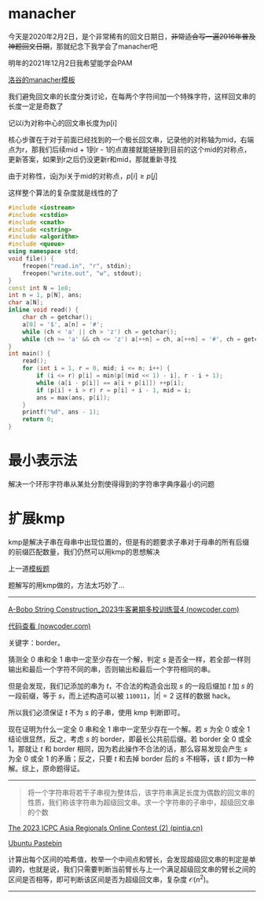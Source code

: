 # manacher

今天是2020年2月2日，是个非常稀有的回文日期日，~~非常适合写一遍2016年普及神题回文日期~~，那就纪念下我学会了manacher吧

明年的2021年12月2日我希望能学会PAM

[洛谷的manacher模板](https://www.luogu.com.cn/problem/P3805)

我们避免回文串的长度分类讨论，在每两个字符间加一个特殊字符，这样回文串的长度一定是奇数了

记以i为对称中心的回文串长度为p[i]

核心步骤在于对于前面已经找到的一个极长回文串，记录他的对称轴为mid，右端点为r，那我们后续mid + 1到r - 1的点直接就能链接到目前的这个mid的对称点，更新答案，如果到r之后仍没更新r和mid，那就重新寻找

由于对称性，设j为i关于mid的对称点，$p[i] \geq p[j]$

这样整个算法的复杂度就是线性的了

```cpp
#include <iostream>
#include <cstdio>
#include <cmath>
#include <cstring>
#include <algorithm>
#include <queue>
using namespace std;
void file() {
    freopen("read.in", "r", stdin);
    freopen("write.out", "w", stdout);
}
const int N = 1e8;
int n = 1, p[N], ans;
char a[N];
inline void read() {
    char ch = getchar();
    a[0] = '$', a[n] = '#';
    while (ch < 'a' || ch > 'z') ch = getchar();
    while (ch >= 'a' && ch <= 'z') a[++n] = ch, a[++n] = '#', ch = getchar();
}
int main() {
    read();
    for (int i = 1, r = 0, mid; i <= n; i++) {
        if (i <= r) p[i] = min(p[(mid << 1) - i], r - i + 1);
        while (a[i - p[i]] == a[i + p[i]]) ++p[i];
        if (p[i] + i > r) r = p[i] + i - 1, mid = i;
        ans = max(ans, p[i]);
    }
    printf("%d", ans - 1);
    return 0;
}
```

# 最小表示法

解决一个环形字符串从某处分割使得得到的字符串字典序最小的问题

# 扩展kmp

kmp是解决子串在母串中出现位置的，但是有的题要求子串对于母串的所有后缀的前缀匹配数量，我们仍然可以用kmp的思想解决

上一道[模板题](https://blog.csdn.net/Ronaldo7_ZYB/article/details/88782257)

题解写的用kmp做的，方法太巧妙了...

---

[A-Bobo String Construction_2023牛客暑期多校训练营4 (nowcoder.com)](https://ac.nowcoder.com/acm/contest/57358/A)

[代码查看 (nowcoder.com)](https://ac.nowcoder.com/acm/contest/view-submission?submissionId=63115674)

关键字：border。

猜测全 $0$ 串和全 $1$ 串中一定至少存在一个解，判定 $s$ 是否全一样，若全部一样则输出和最后一个字符不同的串，否则输出和最后一个字符相同的串。

但是会发现，我们记添加的串为 $t$，不合法的构造会出现 $s$ 的一段后缀加 $t$ 加 $s$ 的一段前缀，等于 $s$，而上述构造可以被 `110011`，$|t| = 2$ 这样的数据 hack。

所以我们必须保证 $t$ 不为 $s$ 的子串，使用 kmp 判断即可。

现在证明为什么一定全 $0$ 串和全 $1$ 串中一定至少存在一个解。若 $s$ 为全 $0$ 或全 $1$ 结论很显然，反之，考虑 $s$ 的 border，即最长公共前后缀。若 border 全 $0$ 或全 $1$，那就让 $t$ 和 border 相同，因为若此操作不合法的话，那么容易发现会产生 $s$ 为全 $0$ 或全 $1$ 的矛盾；反之，只要 $t$ 和去掉 border 后的 $s$ 不相等，该 $t$ 即为一种解。综上，原命题得证。

---

> 将一个字符串将若干子串视为整体后，该字符串满足长度为偶数的回文串的性质，我们称该字符串为超级回文串。求一个字符串的子串中，超级回文串的个数

[The 2023 ICPC Asia Regionals Online Contest (2) (pintia.cn)](https://pintia.cn/market/item/1705511462254264320)

[Ubuntu Pastebin](https://pastebin.ubuntu.com/p/XwDs8Yk2KD/)

计算出每个区间的哈希值，枚举一个中间点和臂长，会发现超级回文串的判定是单调的，也就是说，我们只需要判断当前臂长与上一个满足超级回文串的臂长之间的区间是否相等，即可判断该区间是否为超级回文串，复杂度 $\mathcal O(n^2)$。

---


